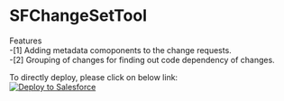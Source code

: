 # SFChangeSetTool
Features <br/>
-[1] Adding metadata comoponents to the change requests.</br>
-[2] Grouping of changes for finding out code dependency of changes.



To directly deploy, please click on below link:
<br/>
<a href="https://githubsfdeploy.herokuapp.com?owner=kiran-machhewar&amp;repo=sfChangesettool">
  <img alt="Deploy to Salesforce" src="https://raw.githubusercontent.com/afawcett/githubsfdeploy/master/src/main/webapp/resources/img/deploy.png" style="max-width:100%;">
</a>
